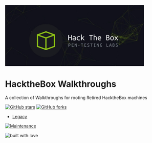  <img src="https://github.com/L3thal14/HacktheBox-Walkthroughs/blob/master/htblogo.png?raw=true" height="200"  />
 
# HacktheBox Walkthroughs
 A collection of Walkthroughs for rooting Retired HacktheBox machines
 
[![GitHub stars](https://img.shields.io/github/stars/L3thal14/HacktheBox-Walkthroughs.svg?logo=github)]([https://github.com/L3thal14/HacktheBox-Walkthroughs/stargazers](https://github.com/L3thal14/HacktheBox-Walkthroughs/stargazers)) [![GitHub forks](https://img.shields.io/github/forks/L3thal14/HacktheBox-Walkthroughs.svg?logo=github&color=teal)]([https://github.com/L3thal14/HacktheBox-Walkthroughs/network/](https://github.com/L3thal14/HacktheBox-Walkthroughs/network/))


<ul>
   <li> <a href="https://github.com/L3thal14/HacktheBox-Walkthroughs/tree/master/Boxes/legacy">Legacy</a> </li>
</ul>



[![Maintenance](https://img.shields.io/maintenance/yes/2020?color=green&logo=github)](https://github.com/L3thal14)

![built with love](https://forthebadge.com/images/badges/built-with-love.svg)
